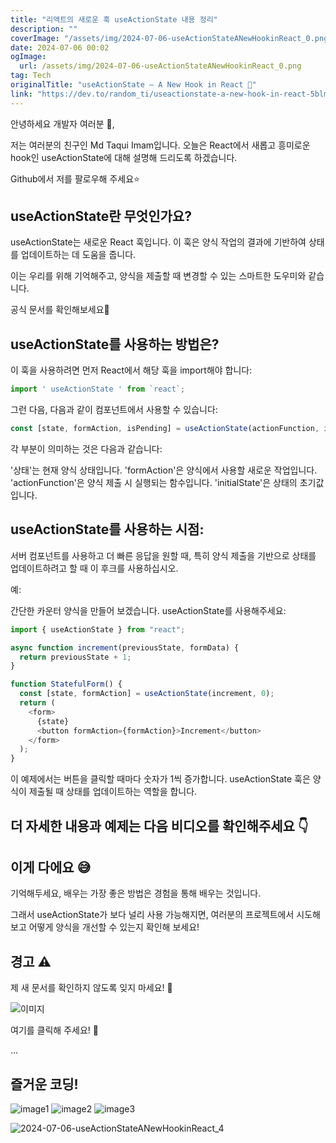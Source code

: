 ```yaml
---
title: "리액트의 새로운 훅 useActionState 내용 정리"
description: ""
coverImage: "/assets/img/2024-07-06-useActionStateANewHookinReact_0.png"
date: 2024-07-06 00:02
ogImage:
  url: /assets/img/2024-07-06-useActionStateANewHookinReact_0.png
tag: Tech
originalTitle: "useActionState — A New Hook in React 🎉"
link: "https://dev.to/random_ti/useactionstate-a-new-hook-in-react-5blm"
---
```


안녕하세요 개발자 여러분 👋,

저는 여러분의 친구인 Md Taqui Imam입니다. 오늘은 React에서 새롭고 흥미로운 hook인 useActionState에 대해 설명해 드리도록 하겠습니다.

Github에서 저를 팔로우해 주세요⭐

## useActionState란 무엇인가요?

<div class="content-ad"></div>

useActionState는 새로운 React 훅입니다. 이 훅은 양식 작업의 결과에 기반하여 상태를 업데이트하는 데 도움을 줍니다.

이는 우리를 위해 기억해주고, 양식을 제출할 때 변경할 수 있는 스마트한 도우미와 같습니다.

공식 문서를 확인해보세요🚀

## useActionState를 사용하는 방법은?

<div class="content-ad"></div>

이 훅을 사용하려면 먼저 React에서 해당 훅을 import해야 합니다:

```javascript
import ' useActionState ' from `react`;
```

그런 다음, 다음과 같이 컴포넌트에서 사용할 수 있습니다:

```javascript
const [state, formAction, isPending] = useActionState(actionFunction, initialState);
```

각 부분이 의미하는 것은 다음과 같습니다:

<div class="content-ad"></div>

'상태'는 현재 양식 상태입니다.
'formAction'은 양식에서 사용할 새로운 작업입니다.
'actionFunction'은 양식 제출 시 실행되는 함수입니다.
'initialState'은 상태의 초기값입니다.

## useActionState를 사용하는 시점:

서버 컴포넌트를 사용하고 더 빠른 응답을 원할 때, 특히 양식 제출을 기반으로 상태를 업데이트하려고 할 때 이 후크를 사용하십시오.

예:

<div class="content-ad"></div>

간단한 카운터 양식을 만들어 보겠습니다. useActionState를 사용해주세요:

```js
import { useActionState } from "react";

async function increment(previousState, formData) {
  return previousState + 1;
}

function StatefulForm() {
  const [state, formAction] = useActionState(increment, 0);
  return (
    <form>
      {state}
      <button formAction={formAction}>Increment</button>
    </form>
  );
}
```

이 예제에서는 버튼을 클릭할 때마다 숫자가 1씩 증가합니다. useActionState 훅은 양식이 제출될 때 상태를 업데이트하는 역할을 합니다.

## 더 자세한 내용과 예제는 다음 비디오를 확인해주세요 👇

<div class="content-ad"></div>

## 이게 다에요 😅

기억해두세요, 배우는 가장 좋은 방법은 경험을 통해 배우는 것입니다.

그래서 useActionState가 보다 널리 사용 가능해지면, 여러분의 프로젝트에서 시도해 보고 어떻게 양식을 개선할 수 있는지 확인해 보세요!

## 경고 ⚠️

<div class="content-ad"></div>

제 새 문서를 확인하지 않도록 잊지 마세요! 🫡

![이미지](/assets/img/2024-07-06-useActionStateANewHookinReact_0.png)

여기를 클릭해 주세요! 👋

...

<div class="content-ad"></div>

## 즐거운 코딩!

![image1](/assets/img/2024-07-06-useActionStateANewHookinReact_1.png)
![image2](/assets/img/2024-07-06-useActionStateANewHookinReact_2.png)
![image3](/assets/img/2024-07-06-useActionStateANewHookinReact_3.png)

<div class="content-ad"></div>


![2024-07-06-useActionStateANewHookinReact_4](/assets/img/2024-07-06-useActionStateANewHookinReact_4.png)

